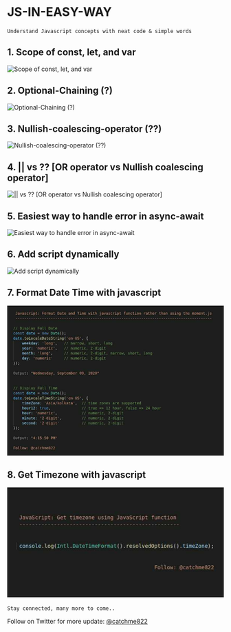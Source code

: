 # JS-IN-EASY-WAY

```
Understand Javascript concepts with neat code & simple words
```


## 1. Scope of const, let, and var

![Scope of const, let, and var](https://github.com/suri66/JS-IN-EASY-WAY/blob/master/images/scope%20of%20const%2C%20let%20and%20var%20variable.jpg?raw=true)


## 2. Optional-Chaining (?)

![Optional-Chaining (?)](https://github.com/suri66/JS-IN-EASY-WAY/blob/master/images/optional-chaining%20(%3F).jpg?raw=true)


## 3. Nullish-coalescing-operator (??)

![Nullish-coalescing-operator (??)](https://github.com/suri66/JS-IN-EASY-WAY/blob/master/images/nullish-coalescing-operator.jpg?raw=true)


## 4. || vs ?? [OR operator vs Nullish coalescing operator]

![|| vs ?? [OR operator vs Nullish coalescing operator]](https://github.com/suri66/JS-IN-EASY-WAY/blob/master/images/%3F%3F%20vs%20%7C%7C.jpg?raw=true)

## 5. Easiest way to handle error in async-await 

![Easiest way to handle error in async-await](https://github.com/suri66/JS-IN-EASY-WAY/blob/master/images/handle%20async%20await%20error.jpg?raw=true)


## 6. Add script dynamically

![Add script dynamically](https://github.com/suri66/JS-IN-EASY-WAY/blob/master/images/add-script-dynamically.jpg?raw=true)


## 7. Format Date Time with javascript

![Format Date Time with javascript](https://github.com/suri66/JS-IN-EASY-WAY/blob/master/images/formate-date-time-js.jpg?raw=true)



## 8. Get Timezone with javascript

![Get Timezone with javascript](https://github.com/suri66/JS-IN-EASY-WAY/blob/master/images/get-timezone.jpg?raw=true)


```
Stay connected, many more to come..
```

Follow on Twitter for more update: [@catchme822](https://twitter.com/catchme822?lang=en)